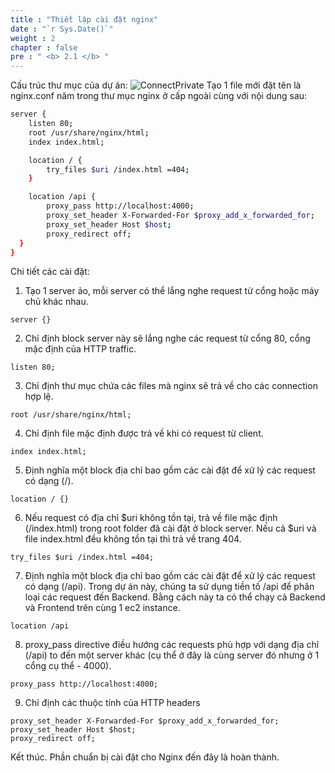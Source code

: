 ```yaml
---
title : "Thiết lập cài đặt nginx"
date : "`r Sys.Date()`"
weight : 2
chapter : false
pre : " <b> 2.1 </b> "
---
```


Cấu trúc thư mục của dự án:
![ConnectPrivate](/images/folder_structure.png)
Tạo 1 file mới đặt tên là nginx.conf năm trong thư mục nginx ở cấp ngoài cùng với nội dung sau:
```bash
server {
    listen 80;
    root /usr/share/nginx/html;
    index index.html;

    location / {
        try_files $uri /index.html =404;
    }

    location /api {
        proxy_pass http://localhost:4000;
        proxy_set_header X-Forwarded-For $proxy_add_x_forwarded_for;
        proxy_set_header Host $host;
        proxy_redirect off;
  }
}
```

Chi tiết các cài đặt:

1. Tạo 1 server ảo, mỗi server có thể lắng nghe request từ cổng hoặc máy chủ khác nhau.

```
server {}
```
2. Chỉ định block server này sẽ lắng nghe các request từ cổng 80, cổng mặc định của HTTP traffic.
```
listen 80;
```
3. Chỉ định thư mục chứa các files mà nginx sẽ trả về cho các connection hợp lệ.
```
root /usr/share/nginx/html;
```

4. Chỉ định file mặc định được trả về khi có request từ client.
```
index index.html;
```

5. Định nghĩa một block địa chỉ bao gồm các cài đặt để xử lý các request có dạng (/).
```
location / {}
```

6. Nếu request có địa chỉ $uri không tồn tại, trả về file mặc định (/index.html) trong root folder đã cài đặt ở block server. Nếu cả $uri và file index.html đều không tồn tại thì trả về trang 404.
```
try_files $uri /index.html =404;
```

7. Định nghĩa một block địa chỉ bao gồm các cài đặt để xử lý các request có dạng (/api). Trong dự án này, chúng ta sử dụng tiền tố /api để phân loại các request đến Backend. Bằng cách này ta có thể chạy cả Backend và Frontend trên cùng 1 ec2 instance.
```
location /api
```

8. proxy_pass directive điều hướng các requests phù hợp với dạng địa chỉ (/api) to đến một server khác (cụ thể ở đây là cùng server đó nhưng ở 1 cổng cụ thể - 4000). 
```
proxy_pass http://localhost:4000;
```
9. Chỉ định các thuộc tính của HTTP headers
```
proxy_set_header X-Forwarded-For $proxy_add_x_forwarded_for;
proxy_set_header Host $host;
proxy_redirect off;
```

Kết thúc. Phần chuẩn bị cài đặt cho Nginx đến đây là hoàn thành.